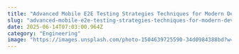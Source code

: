 ```yaml
---
title: "Advanced Mobile E2E Testing Strategies Techniques for Modern Development"
slug: "advanced-mobile-e2e-testing-strategies-techniques-for-modern-development"
date: 2025-06-14T07:03:00.964Z
category: "Engineering"
image: "https://images.unsplash.com/photo-1504639725590-34d0984388bd?w=1200&h=600&fit=crop"
---
```


